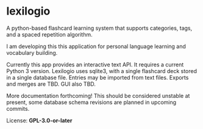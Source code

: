 # lexilogio

A python-based flashcard learning system that supports categories, tags, and a spaced repetition algorithm.

I am developing this this application for personal language learning and vocabulary building.

Currently this app provides an interactive text API. It requires a current Python 3 version.
Lexilogio uses sqlite3, with a single flashcard deck stored in a single database file. 
Entries may be imported from text files. Exports and merges are TBD. GUI also TBD.

More documentation forthcoming! This should be considered unstable at present, some database 
schema revisions are planned in upcoming commits.

License: **GPL-3.0-or-later**
